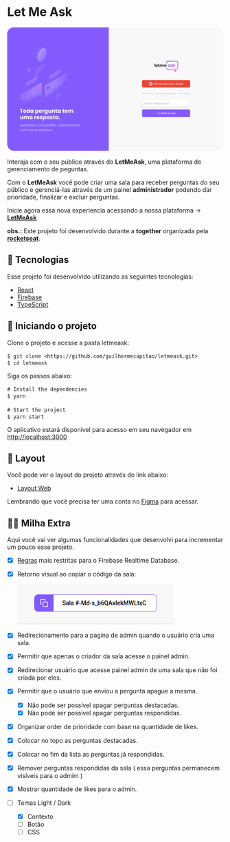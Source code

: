 # Let Me Ask

![Home Let me ask](https://github.com/jorge-lba/letmeask/blob/main/readmeFiles/Pgina_inicial.png?raw=true)

Interaja com o seu público através do **LetMeAsk**, uma plataforma de gerenciamento de peguntas.

Com o **LetMeAsk**  você pode criar uma sala para receber perguntas do seu público e gerenciá-las através de um painel **administrador** podendo dar prioridade, finalizar e excluir perguntas.

Inicie agora essa nova experiencia acessando a nossa plataforma → **[LetMeAsk](https://dev-letmeask.herokuapp.com/)**

**obs.:** Este projeto foi desenvolvido durante a **<nlw/> together** organizada pela **[rocketseat](https://rocketseat.com.br/)**.

## 🧪 Tecnologias

Esse projeto foi desenvolvido utilizando as seguintes tecnologias:

- [React](https://reactjs.org/)
- [Firebase](https://firebase.google.com/)
- [TypeScript](https://www.typescriptlang.org/)

## 🚀 Iniciando o projeto

Clone o projeto e acesse a pasta letmeask:

```
$ git clone <https://github.com/guilhermecapitao/letmeask.git>
$ cd letmeask
```

Siga os passos abaixo:

```
# Install the dependencies
$ yarn

# Start the project
$ yarn start
```

O aplicativo estará disponível para acesso em seu navegador em [http://localhost:3000](http://localhost:3000/)

## 🔖 Layout

Você pode ver o layout do projeto através do link abaixo:

- [Layout Web](https://www.figma.com/file/u0BQK8rCf2KgzcukdRRCWh/Letmeask/duplicate)

Lembrando que você precisa ter uma conta no [Figma](http://figma.com/) para acessar.

## 👨‍💻 Milha Extra

Aqui você vai ver algumas funcionalidades que desenvolvi para incrementar um pouco esse projeto.

- [x]  [Regras](https://gist.github.com/jorge-lba/86c1b697b0ebf3d9dbbd821d2faa1d71) mais restritas para o Firebase Realtime Database.
- [x]  Retorno visual ao copiar o código da sala:

    ![Efeito no botão copiar código da sala](https://github.com/jorge-lba/letmeask/blob/main/readmeFiles/clipboard-effect.gif?raw=true)

- [x]  Redirecionamento para a pagina de admin quando o usuário cria uma sala.
- [x]  Permitir que apenas o criador da sala acesse o painel admin.
- [x]  Redirecionar usuário que acesse painel admin de uma sala que não foi criada por eles.
- [x]  Permitir que o usuário que enviou a pergunta apague a mesma.
    - [x]  Não pode ser possível apagar perguntas destacadas.
    - [x]  Não pode ser possível apagar perguntas respondidas.
- [x]  Organizar order de prioridade com base na quantidade de likes.
- [x]  Colocar no topo as perguntas destacadas.
- [x]  Colocar no fim da lista as perguntas já respondidas.
- [x]  Remover perguntas respondidas da sala ( essa perguntas permanecem visíveis para o admim )
- [x]  Mostrar quantidade de likes para o admin.
- [ ]  Temas Light / Dark
    - [x]  Contexto
    - [ ]  Botão
    - [ ]  CSS